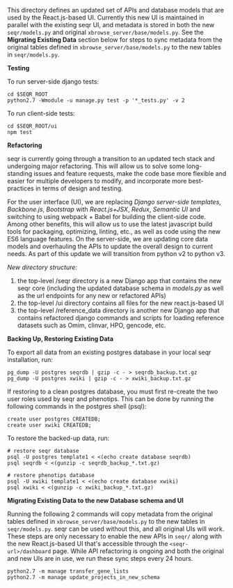 This directory defines an updated set of APIs and database models that are used by the React.js-based UI.
Currently this new UI is maintained in parallel with the existing seqr UI, and metadata is stored in both the new
`seqr/models.py` and original `xbrowse_server/base/models.py`.
See the **Migrating Existing Data** section below for steps to sync metadata from the original tables defined in `xbrowse_server/base/models.py` to the new tables in `seqr/models.py`.


**Testing**

To run server-side django tests:

```
cd $SEQR_ROOT
python2.7 -Wmodule -u manage.py test -p '*_tests.py' -v 2
```


To run client-side tests:

```
cd $SEQR_ROOT/ui
npm test
```



**Refactoring**

seqr is currently going through a transition to an updated tech stack and undergoing major refactoring.
This will allow us to solve some long-standing issues and feature requests, make the code base more
flexible and easier for multiple developers to modify, and incorporate more best-practices in terms of
design and testing.

For the user interface (UI), we are replacing *Django server-side templates*, *Backbone.js*, *Bootstrap*
with *React.js+JSX*, *Redux*, *Semantic UI* and switching to using webpack + Babel for building the
client-side code. Among other benefits, this will allow us to use the latest javascript build tools for
packaging, optimizing, linting, etc., as well as code using the new ES6 language features.
On the server-side, we are updating core data models and overhauling the APIs to update the
overall design to current needs. As part of this update we will transition from python v2 to python v3.

*New directory structure:*
1. the top-level /seqr directory is a new Django app that contains the new seqr core (including
the updated database schema in *models.py* as well as the url endpoints for any new or refactored APIs)
2. the top-level /ui directory contains all files for the new react.js-based UI
3. the top-level /reference_data directory is another new Django app that contains refactored
django commands and scripts for loading reference datasets such as Omim, clinvar, HPO, gencode, etc.


**Backing Up, Restoring Existing Data**

To export all data from an existing postgres database in your local seqr installation, run:
```
pg_dump -U postgres seqrdb | gzip -c - > seqrdb_backup.txt.gz
pg_dump -U postgres xwiki | gzip -c - > xwiki_backup.txt.gz
```

If restoring to a clean postgres database, you must first re-create the two user roles used by seqr
and phenotips. This can be done by running the following commands in the postgres shell (psql):

```
create user postgres CREATEDB;
create user xwiki CREATEDB;
```
To restore the backed-up data, run:

```
# restore seqr database
psql -U postgres template1 < <(echo create database seqrdb)
psql seqrdb < <(gunzip -c seqrdb_backup_*.txt.gz)

# restore phenotips database
psql -U xwiki template1 < <(echo create database xwiki)
psql xwiki < <(gunzip -c xwiki_backup_*.txt.gz)

```


**Migrating Existing Data to the new Database schema and UI**

Running the following 2 commands will copy metadata from the original tables defined in `xbrowse_server/base/models.py` to the new tables in `seqr/models.py`. seqr can be used without this, and all original UIs will work. These steps are only necessary to enable the new APIs in `seqr/` along with the new React.js-based UI that's accessible through the `<seqr-url>/dashboard` page. While API refactoring is ongoing and both the original and new UIs are in use, we run these sync steps every 24 hours.

```
python2.7 -m manage transfer_gene_lists
python2.7 -m manage update_projects_in_new_schema
```

